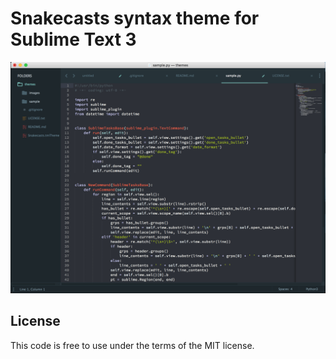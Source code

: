 # Snakecasts syntax theme for Sublime Text 3

![sample layout](images/ss01.png)

## License

This code is free to use under the terms of the MIT license.
